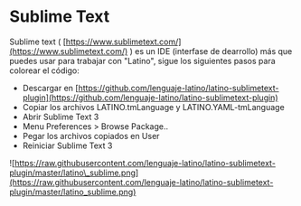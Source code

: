 # Sublime Text

Sublime text \( [https://www.sublimetext.com/](https://www.sublimetext.com/) \) es un IDE \(interfase de dearrollo\) más que puedes usar para trabajar con "Latino", sigue los siguientes pasos para colorear el código:

* Descargar en [https://github.com/lenguaje-latino/latino-sublimetext-plugin](https://github.com/lenguaje-latino/latino-sublimetext-plugin)
* Copiar los archivos LATINO.tmLanguage y LATINO.YAML-tmLanguage
* Abrir Sublime Text 3
* Menu Preferences &gt; Browse Package..
* Pegar los archivos copiados en User
* Reiniciar Sublime Text 3

![https://raw.githubusercontent.com/lenguaje-latino/latino-sublimetext-plugin/master/latino\_sublime.png](https://raw.githubusercontent.com/lenguaje-latino/latino-sublimetext-plugin/master/latino_sublime.png)

